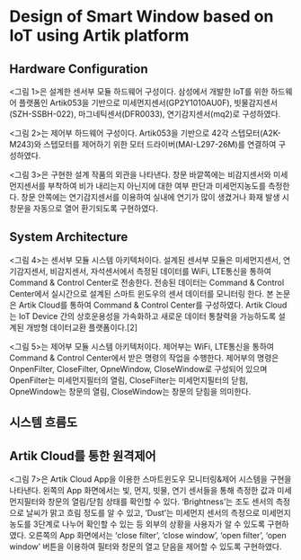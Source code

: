 # Design of Smart Window based on IoT using Artik platform #

## Hardware Configuration ##

 <그림 1>은 설계한 센서부 모듈 하드웨어 구성이다. 삼성에서 개발한 IoT를 위한 하드웨어 플랫폼인 Artik053을 기반으로 미세먼지센서(GP2Y1010AU0F), 빗물감지센서(SZH-SSBH-022), 마그네틱센서(DFR0033), 연기감지센서(mq2)로 구성하였다.

 <그림 2>는 제어부 하드웨어 구성이다. Artik053을 기반으로 42각 스텝모터(A2K-M243)와 스텝모터를 제어하기 위한 모터 드라이버(MAI-L297-26M)를 연결하여 구성하였다. 

 <그림 3>은 구현한 설계 작품의 외관을 나타낸다. 창문 바깥쪽에는 비감지센서와 미세먼지센서를 부착하여 비가 내리는지 아닌지에 대한 여부 판단과 미세먼지농도를 측정한다. 창문 안쪽에는 연기감지센서를 이용하여 실내에 연기가 많이 생겼거나 화재 발생 시 창문을 자동으로 열어 환기되도록 구현하였다.

## System Architecture ##

  <그림 4>는 센서부 모듈 시스템 아키텍처이다. 설계된 센서부 모듈은 미세먼지센서, 연기감지센서, 비감지센서, 자석센서에서 측정된 데이터를 WiFi, LTE통신을 통하여 Command & Control Center로 전송한다. 전송된 데이터는 Command & Control Center에서 실시간으로 설계된 스마트 윈도우의 센서 데이터를 모니터링 한다. 본 논문은 Artik Cloud를 통하여 Command & Control Center를 구성하였다. Artik Cloud는 IoT Device 간의 상호운용성을 가속화하고 새로운 데이터 통찰력을 가능하도록 설계된 개방형 데이터교환 플랫폼이다.[2]  

 <그림 5>는 제어부 모듈 시스템 아키텍처이다. 제어부는 WiFi, LTE통신을 통하여 Command & Control Center에서 받은 명령의 작업을 수행한다. 제어부의 명령은 OnpenFilter, CloseFilter, OpneWindow, CloseWindow로 구성되어 있으며 OpenFilter는 미세먼지필터의 열림, CloseFilter는 미세먼지필터의 닫힘, OpneWindow는 창문의 열림, CloseWindow는 창문의 닫힘을 의미한다.

## 시스템 흐름도 ##

## Artik Cloud를 통한 원격제어  ##

 <그림 7>은 Artik Cloud App을 이용한 스마트윈도우 모니터링&제어 시스템을 구현을 나타낸다. 
 왼쪽의 App 화면에서는 빛, 먼지, 빗물, 연기 센서들을 통해 측정한 값과 미세먼지필터와 창문의 열림/닫힘 상태를 확인할 수 있다. ‘Brightness’는 조도 센서의 측정으로 날씨가 맑고 흐림 정도를 알 수 있고, ‘Dust’는 미세먼지 센서의 측정으로 미세먼지 농도를 3단계로 나누어 확인할 수 있는 등 외부의 상황을 사용자가 알 수 있도록 구현하였다.
 오른쪽의 App 화면에서는 ‘close filter’, ‘close window’, ‘open filter’, ‘open window’ 버튼을 이용하여 필터와 창문의 열고 닫음을 제어할 수 있도록 구현하였다.
